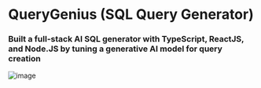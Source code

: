 # QueryGenius (SQL Query Generator)

### Built a full-stack AI SQL generator with TypeScript, ReactJS, and Node.JS by tuning a generative AI model for query creation

![image](https://github.com/IshaanPuri/QueryGenius/assets/56935073/53e9fa82-a426-4f55-85cf-0ccc55e05b24)
